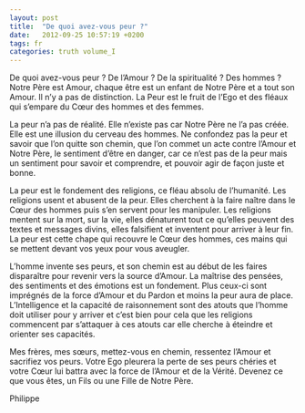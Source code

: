 ```yaml
---
layout: post
title:  "De quoi avez-vous peur ?"
date:   2012-09-25 10:57:19 +0200
tags: fr
categories: truth volume_I
---
```

De quoi avez-vous peur ? De l’Amour ? De la spiritualité ? Des hommes ? Notre Père est Amour, chaque être est un enfant de Notre Père et a tout son Amour. Il n’y a pas de distinction. La Peur est le fruit de l’Ego et des fléaux qui s’empare du Cœur des hommes et des femmes.

La peur n’a pas de réalité. Elle n’existe pas car Notre Père ne l’a pas créée. Elle est une illusion du cerveau des hommes. Ne confondez pas la peur et savoir que l’on quitte son chemin, que l’on commet un acte contre l’Amour et Notre Père, le sentiment d’être en danger, car ce n’est pas de la peur mais un sentiment pour savoir et comprendre, et pouvoir agir de façon juste et bonne.

La peur est le fondement des religions, ce fléau absolu de l’humanité. Les religions usent et abusent de la peur. Elles cherchent à la faire naître dans le Cœur des hommes puis s’en servent pour les manipuler. Les religions mentent sur la mort, sur la vie, elles dénaturent tout ce qu’elles peuvent des textes et messages divins, elles falsifient et inventent pour arriver à leur fin.
La peur est cette chape qui recouvre le Cœur des hommes, ces mains qui se mettent devant vos yeux pour vous aveugler.

L’homme invente ses peurs, et son chemin est au début de les faires disparaître pour revenir vers la source d’Amour. La maîtrise des pensées, des sentiments et des émotions est un fondement. Plus ceux-ci sont imprégnés de la force d’Amour et du Pardon et moins la peur aura de place. L’Intelligence et la capacité de raisonnement sont des atouts que l’homme doit utiliser pour y arriver et c’est bien pour cela que les religions commencent par s’attaquer à ces atouts car elle cherche à éteindre et orienter ses capacités.

Mes frères, mes sœurs, mettez-vous en chemin, ressentez l’Amour et sacrifiez vos peurs. Votre Ego pleurera la perte de ses peurs chéries et votre Cœur lui battra avec la force de l’Amour et de la Vérité. Devenez ce que vous êtes, un Fils ou une Fille de Notre Père.

Philippe



<!-- 
Ce(tte) œuvre est mise à disposition selon les termes de la Licence Creative Commons Attribution - Pas d’Utilisation Commerciale 4.0 International.
-->

